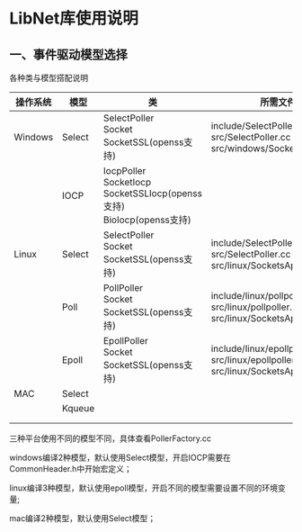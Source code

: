 # LibNet库使用说明

## 一、事件驱动模型选择

各种类与模型搭配说明

| 操作系统 | 模型   | 类                                                           | 所需文件                                                     |
| -------- | ------ | ------------------------------------------------------------ | ------------------------------------------------------------ |
| Windows  | Select | SelectPoller<br/>Socket<br/>SocketSSL(openss支持)            | include/SelectPoller.h<br/>src/SelectPoller.cc<br/>src/windows/SocketsApiWin.cc<br/> |
|          | IOCP   | IocpPoller<br/>SocketIocp<br/>SocketSSLIocp(openss支持)<br/>BioIocp(openss支持) |                                                              |
| Linux    | Select | SelectPoller<br/>Socket<br/>SocketSSL(openss支持)            | include/SelectPoller.h<br/>src/SelectPoller.cc<br/>src/linux/SocketsApi.cc |
|          | Poll   | PollPoller<br/>Socket<br/>SocketSSL(openss支持)              | include/linux/pollpoller.h<br/>src/linux/pollpoller.cc<br/>src/linux/SocketsApi.cc |
|          | Epoll  | EpollPoller<br/>Socket<br/>SocketSSL(openss支持)             | include/linux/epollpoller.h<br/>src/linux/epollpoller.cc<br/>src/linux/SocketsApi.cc |
| MAC      | Select |                                                              |                                                              |
|          | Kqueue |                                                              |                                                              |
|          |        |                                                              |                                                              |
|          |        |                                                              |                                                              |

三种平台使用不同的模型不同，具体查看PollerFactory.cc

windows编译2种模型，默认使用Select模型，开启IOCP需要在CommonHeader.h中开始宏定义；

linux编译3种模型，默认使用epoll模型，开启不同的模型需要设置不同的环境变量;

mac编译2种模型，默认使用Select模型；